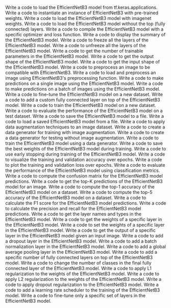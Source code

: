 Write a code to load the EfficientNetB3 model from tf.keras.applications.
Write a code to instantiate an instance of EfficientNetB3 with pre-trained weights.
Write a code to load the EfficientNetB3 model with imagenet weights.
Write a code to load the EfficientNetB3 model without the top (fully connected) layers.
Write a code to compile the EfficientNetB3 model with a specific optimizer and loss function.
Write a code to display the summary of the EfficientNetB3 model.
Write a code to freeze all the layers of the EfficientNetB3 model.
Write a code to unfreeze all the layers of the EfficientNetB3 model.
Write a code to get the number of trainable parameters in the EfficientNetB3 model.
Write a code to get the output shape of the EfficientNetB3 model.
Write a code to get the input shape of the EfficientNetB3 model.
Write a code to preprocess an image to be compatible with EfficientNetB3.
Write a code to load and preprocess an image using EfficientNetB3's preprocessing function.
Write a code to make predictions on a single image using the EfficientNetB3 model.
Write a code to make predictions on a batch of images using the EfficientNetB3 model.
Write a code to fine-tune the EfficientNetB3 model on a new dataset.
Write a code to add a custom fully connected layer on top of the EfficientNetB3 model.
Write a code to train the EfficientNetB3 model on a new dataset.
Write a code to evaluate the performance of the EfficientNetB3 model on a test dataset.
Write a code to save the EfficientNetB3 model to a file.
Write a code to load a saved EfficientNetB3 model from a file.
Write a code to apply data augmentation techniques to an image dataset.
Write a code to create a data generator for training with image augmentation.
Write a code to create a data generator for testing without image augmentation.
Write a code to train the EfficientNetB3 model using a data generator.
Write a code to save the best weights of the EfficientNetB3 model during training.
Write a code to use early stopping during training of the EfficientNetB3 model.
Write a code to visualize the training and validation accuracy over epochs.
Write a code to plot the training and validation loss over epochs.
Write a code to evaluate the performance of the EfficientNetB3 model using classification metrics.
Write a code to compute the confusion matrix for the EfficientNetB3 model predictions.
Write a code to get the top-K predictions of the EfficientNetB3 model for an image.
Write a code to compute the top-1 accuracy of the EfficientNetB3 model on a dataset.
Write a code to compute the top-5 accuracy of the EfficientNetB3 model on a dataset.
Write a code to calculate the F1 score for the EfficientNetB3 model predictions.
Write a code to calculate the precision and recall for the EfficientNetB3 model predictions.
Write a code to get the layer names and types in the EfficientNetB3 model.
Write a code to get the weights of a specific layer in the EfficientNetB3 model.
Write a code to set the weights of a specific layer in the EfficientNetB3 model.
Write a code to get the output of a specific layer in the EfficientNetB3 model given an input image.
Write a code to add a dropout layer in the EfficientNetB3 model.
Write a code to add a batch normalization layer in the EfficientNetB3 model.
Write a code to add a global average pooling layer in the EfficientNetB3 model.
Write a code to add a specific number of fully connected layers on top of the EfficientNetB3 model.
Write a code to change the number of classes in the final fully connected layer of the EfficientNetB3 model.
Write a code to apply L1 regularization to the weights of the EfficientNetB3 model.
Write a code to apply L2 regularization to the weights of the EfficientNetB3 model.
Write a code to apply dropout regularization to the EfficientNetB3 model.
Write a code to add a learning rate scheduler to the training of the EfficientNetB3 model.
Write a code to fine-tune only a specific set of layers in the EfficientNetB3 model.